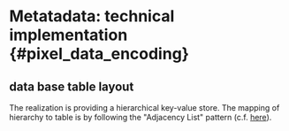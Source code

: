 # Metatadata: technical implementation           {#pixel_data_encoding}

## data base table layout

The realization is providing a hierarchical key-value store. The mapping of hierarchy
to table is by following the "Adjacency List" pattern (c.f. [here](https://www.databasestar.com/hierarchical-data-sql/)).
